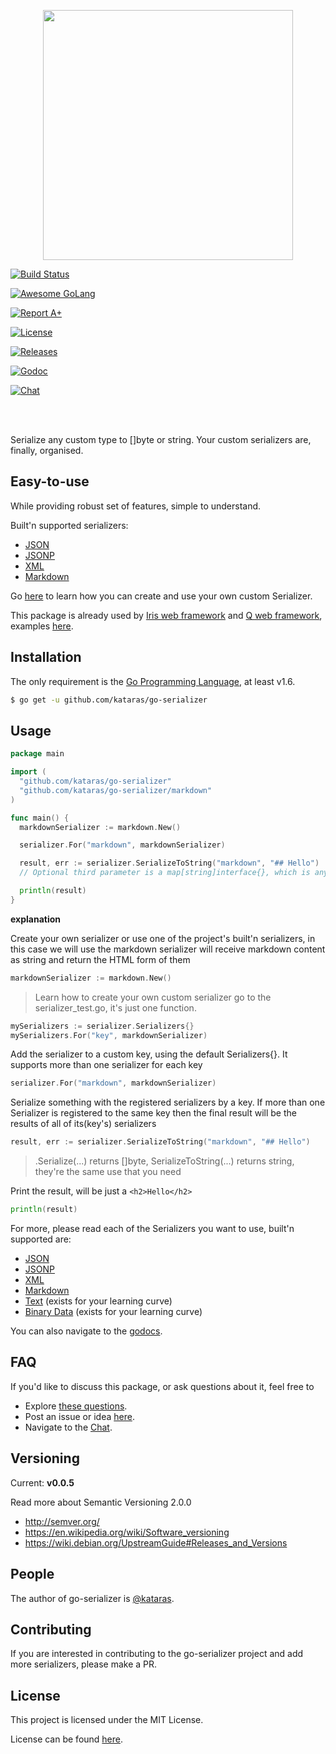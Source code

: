 <p align="center">
  <img src="/logo.jpg" height="400">
  <br/>

 <a href="https://travis-ci.org/kataras/go-serializer"><img src="https://img.shields.io/travis/kataras/go-serializer.svg?style=flat-square" alt="Build Status"></a>


 <a href="https://github.com/avelino/awesome-go"><img src="https://img.shields.io/badge/awesome-%E2%9C%93-ff69b4.svg?style=flat-square" alt="Awesome GoLang"></a>

 <a href="http://goreportcard.com/report/kataras/go-serializer"><img src="https://img.shields.io/badge/-A%2B-F44336.svg?style=flat-square" alt="Report A+"></a>


 <a href="https://github.com/kataras/go-serializer/blob/master/LICENSE"><img src="https://img.shields.io/badge/%20license-MIT%20-E91E63.svg?style=flat-square" alt="License"></a>

 <a href="https://github.com/kataras/go-serializer/releases"><img src="https://img.shields.io/badge/%20release%20-%20v0.0.5-blue.svg?style=flat-square" alt="Releases"></a>

 <a href="https://godoc.org/github.com/kataras/go-serializer"><img src="https://img.shields.io/badge/%20docs-reference-5272B4.svg?style=flat-square" alt="Godoc"></a>

 <a href="https://kataras.rocket.chat/channel/go-serializer"><img src="https://img.shields.io/badge/%20community-chat-00BCD4.svg?style=flat-square" alt="Chat"></a>

<br/><br/>

Serialize any custom type to []byte or string. Your custom serializers are, finally, organised.
</p>

## Easy-to-use
While providing robust set of features, simple to understand.

Built'n supported serializers:

- [JSON](https://github.com/kataras/go-serializer/tree/master/json)
- [JSONP](https://github.com/kataras/go-serializer/tree/master/jsonp)
- [XML](https://github.com/kataras/go-serializer/tree/master/xml)
- [Markdown](https://github.com/kataras/go-serializer/tree/master/markdown)

Go [here](https://github.com/kataras/go-serializer/blob/master/serializer.go#L12) to learn how you can create and use your own custom Serializer.


This package is already used by [Iris web framework](https://github.com/kataras/iris) and [Q web framework](https://github.com/kataras/q), examples [here](https://github.com/iris-contrib/examples/tree/master/serialize_engines/).


Installation
------------
The only requirement is the [Go Programming Language](https://golang.org/dl), at least v1.6.

```bash
$ go get -u github.com/kataras/go-serializer
```


Usage
------------

```go
package main

import (
  "github.com/kataras/go-serializer"
  "github.com/kataras/go-serializer/markdown"
)

func main() {
  markdownSerializer := markdown.New()

  serializer.For("markdown", markdownSerializer)

  result, err := serializer.SerializeToString("markdown", "## Hello")
  // Optional third parameter is a map[string]interface{}, which is any runtime options for the serializers registered to 'markdown' key

  println(result)
}
```

**explanation**

Create your own serializer or use one of the project's built'n serializers, in this case we will use the markdown serializer
will receive markdown content as string and return the HTML form of them
```go
markdownSerializer := markdown.New()
```
> Learn how to create your own custom serializer go to the serializer_test.go, it's just one function.

```go
mySerializers := serializer.Serializers{}
mySerializers.For("key", markdownSerializer)
```


Add the serializer to a custom key, using the default Serializers{}.
It supports more than one serializer for each key

```go
serializer.For("markdown", markdownSerializer)
```

Serialize something with the registered serializers by a key.
If more than one Serializer is registered to the same key then
the final result will be the results of all of its(key's) serializers
```go
result, err := serializer.SerializeToString("markdown", "## Hello")
```

> .Serialize(...) returns []byte, SerializeToString(...) returns string, they're the same use that you need

Print the result, will be just a `<h2>Hello</h2>`
```go
println(result)
```


For more, please read each of the Serializers you want to use, built'n supported are:

- [JSON](https://github.com/kataras/go-serializer/tree/master/json)
- [JSONP](https://github.com/kataras/go-serializer/tree/master/jsonp)
- [XML](https://github.com/kataras/go-serializer/tree/master/xml)
- [Markdown](https://github.com/kataras/go-serializer/tree/master/markdown)
- [Text](https://github.com/kataras/go-serializer/tree/master/text)  (exists for your learning curve)
- [Binary Data](https://github.com/kataras/go-serializer/tree/master/data)  (exists for your learning curve)


You can also navigate to the [godocs](https://godoc.org/github.com/kataras/go-serializer).

FAQ
------------

If you'd like to discuss this package, or ask questions about it, feel free to

 * Explore [these questions](https://github.com/kataras/go-serializer/issues?go-serializer=label%3Aquestion).
 * Post an issue or  idea [here](https://github.com/kataras/go-serializer/issues).
 * Navigate to the [Chat][Chat].



Versioning
------------

Current: **v0.0.5**

Read more about Semantic Versioning 2.0.0

 - http://semver.org/
 - https://en.wikipedia.org/wiki/Software_versioning
 - https://wiki.debian.org/UpstreamGuide#Releases_and_Versions



People
------------
The author of go-serializer is [@kataras](https://github.com/kataras).


Contributing
------------
If you are interested in contributing to the go-serializer project and add more serializers, please make a PR.

License
------------

This project is licensed under the MIT License.

License can be found [here](LICENSE).

[Chat Widget]: https://img.shields.io/badge/community-chat-00BCD4.svg?style=flat-square
[Chat]: https://kataras.rocket.chat/channel/go-serializer
